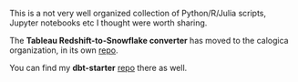 This is a not very well organized collection of Python/R/Julia scripts, Jupyter notebooks etc I thought were worth sharing.

The **Tableau Redshift-to-Snowflake converter** has moved to the calogica organization, in its own [repo](https://github.com/calogica/tableau-redshift-snowflake-converter).

You can find my **dbt-starter** [repo](https://github.com/calogica/dbt_starter) there as well.
